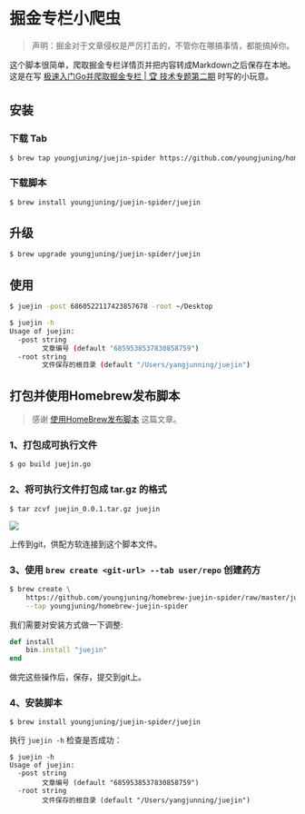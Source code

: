 # 掘金专栏小爬虫

> 声明：掘金对于文章侵权是严厉打击的，不管你在哪搞事情，都能搞掉你。

这个脚本很简单，爬取掘金专栏详情页并把内容转成Markdown之后保存在本地。这是在写 [极速入门Go并爬取掘金专栏 | 🏆 技术专题第二期](https://juejin.im/post/6860522117423857678) 时写的小玩意。

## 安装

### 下载 Tab

```sh
$ brew tap youngjuning/juejin-spider https://github.com/youngjuning/homebrew-juejin-spider.git
```

### 下载脚本

```sh
$ brew install youngjuning/juejin-spider/juejin
```

## 升级

```sh
$ brew upgrade youngjuning/juejin-spider/juejin
```

## 使用

```sh
$ juejin -post 6860522117423857678 -root ~/Desktop
```

```sh
$ juejin -h
Usage of juejin:
  -post string
    	文章编号 (default "6859538537830858759")
  -root string
    	文件保存的根目录 (default "/Users/yangjunning/juejin")
```

## 打包并使用Homebrew发布脚本

> 感谢 [使用HomeBrew发布脚本](https://www.jianshu.com/p/e88831aac62a) 这篇文章。

### 1、打包成可执行文件

```sh
$ go build juejin.go
```

### 2、将可执行文件打包成 tar.gz 的格式

```shell
$ tar zcvf juejin_0.0.1.tar.gz juejin
```

![](https://i.loli.net/2020/08/14/u4ZWeM1UlIqALzH.png)

上传到git，供配方软连接到这个脚本文件。

### 3、使用 `brew create <git-url> --tab user/repo` 创建药方

```sh
$ brew create \
    https://github.com/youngjuning/homebrew-juejin-spider/raw/master/juejin_0.0.1.tar.gz \
    --tap youngjuning/homebrew-juejin-spider
```

我们需要对安装方式做一下调整:

```ruby
def install
    bin.install "juejin"
end
```

做完这些操作后，保存，提交到git上。

### 4、安装脚本

```shell
$ brew install youngjuning/juejin-spider/juejin
```

执行 `juejin -h` 检查是否成功：

```shell
$ juejin -h
Usage of juejin:
  -post string
    	文章编号 (default "6859538537830858759")
  -root string
    	文件保存的根目录 (default "/Users/yangjunning/juejin")
```
